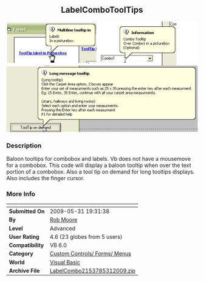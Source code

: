﻿<div align="center">

## LabelComboToolTips

<img src="PIC20095312239419153.jpg">
</div>

### Description

Baloon tooltips for combobox and labels. Vb does not have a mousemove for a combobox. This code will display a baloon tooltip when over the text portion of a combobox. Also a tool tip on demand for long tooltips displays. Also includes the finger cursor.
 
### More Info
 


<span>             |<span>
---                |---
**Submitted On**   |2009-05-31 19:31:38
**By**             |[Rob Moore](https://github.com/Planet-Source-Code/PSCIndex/blob/master/ByAuthor/rob-moore.md)
**Level**          |Advanced
**User Rating**    |4.6 (23 globes from 5 users)
**Compatibility**  |VB 6\.0
**Category**       |[Custom Controls/ Forms/  Menus](https://github.com/Planet-Source-Code/PSCIndex/blob/master/ByCategory/custom-controls-forms-menus__1-4.md)
**World**          |[Visual Basic](https://github.com/Planet-Source-Code/PSCIndex/blob/master/ByWorld/visual-basic.md)
**Archive File**   |[LabelCombo2153785312009\.zip](https://github.com/Planet-Source-Code/rob-moore-labelcombotooltips__1-72134/archive/master.zip)








